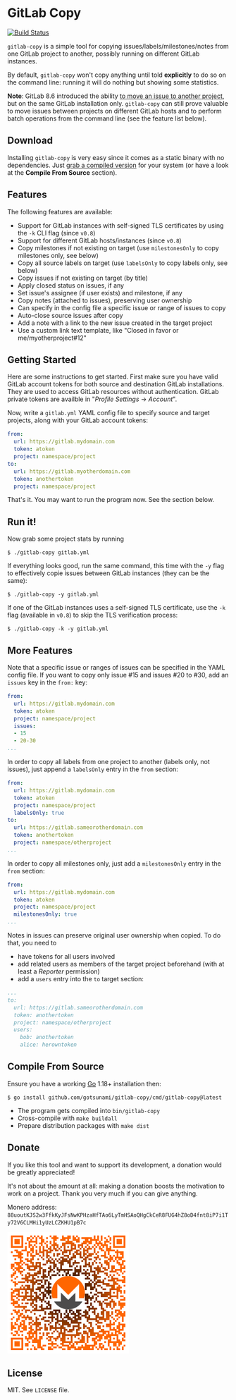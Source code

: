 
# GitLab Copy

[![Build Status](https://travis-ci.org/gotsunami/gitlab-copy.svg?branch=master)](https://travis-ci.org/gotsunami/gitlab-copy)

`gitlab-copy` is a simple tool for copying issues/labels/milestones/notes from one GitLab project to another, possibly running on different GitLab instances.

By default, `gitlab-copy` won't copy anything until told **explicitly** to do so on the command line: running it will do nothing but showing some statistics.

**Note**: GitLab 8.6 introduced the ability [to move an issue to another project](https://about.gitlab.com/2016/03/22/gitlab-8-6-released/), but on the same GitLab installation only. `gitlab-copy` can still prove valuable to move issues between projects on different GitLab hosts and to perform batch operations from the command line (see the feature list below).

## Download

Installing `gitlab-copy` is very easy since it comes as a static binary with no dependencies. Just [grab a compiled version](https://github.com/gotsunami/gitlab-copy/releases/latest) for your system (or have a look at the **Compile From Source** section).

## Features

The following features are available:

- Support for GitLab instances with self-signed TLS certificates by using the `-k` CLI flag (since `v0.8`)
- Support for different GitLab hosts/instances (since `v0.8`)
- Copy milestones if not existing on target (use `milestonesOnly` to copy milestones only, see below)
- Copy all source labels on target (use `labelsOnly` to copy labels only, see below)
- Copy issues if not existing on target (by title)
- Apply closed status on issues, if any
- Set issue's assignee (if user exists) and milestone, if any
- Copy notes (attached to issues), preserving user ownership
- Can specify in the config file a specific issue or range of issues to copy
- Auto-close source issues after copy
- Add a note with a link to the new issue created in the target project
- Use a custom link text template, like "Closed in favor or me/myotherproject#12"

## Getting Started

Here are some instructions to get started. First make sure you have valid GitLab account tokens for both source and destination GitLab installations. They are used to access GitLab resources without authentication. GitLab private tokens are availble in "*Profile Settings* -> *Account*".

Now, write a `gitlab.yml` YAML config file to specify source and target projects, along with your GitLab account tokens:

```yaml
from:
  url: https://gitlab.mydomain.com
  token: atoken
  project: namespace/project
to:
  url: https://gitlab.myotherdomain.com
  token: anothertoken
  project: namespace/project
```

That's it. You may want to run the program now. See the section below.

## Run it!

Now grab some project stats by running
```
$ ./gitlab-copy gitlab.yml
```

If everything looks good, run the same command, this time with the `-y` flag to effectively copie issues between GitLab
instances (they can be the same):
```
$ ./gitlab-copy -y gitlab.yml
```

If one of the GitLab instances uses a self-signed TLS certificate, use the `-k` flag (available in `v0.8`) to skip the TLS verification process:

```
$ ./gitlab-copy -k -y gitlab.yml
```

## More Features

Note that a specific issue or ranges of issues can be specified in the YAML config file. If you want to
copy only issue #15 and issues #20 to #30, add an `issues` key in the `from:` key:

```yaml
from:
  url: https://gitlab.mydomain.com
  token: atoken
  project: namespace/project
  issues:
  - 15
  - 20-30
...
```

In order to copy all labels from one project to another (labels only, not issues), just append a `labelsOnly`
entry in the `from` section:

```yaml
from:
  url: https://gitlab.mydomain.com
  token: atoken
  project: namespace/project
  labelsOnly: true
to:
  url: https://gitlab.sameorotherdomain.com
  token: anothertoken
  project: namespace/otherproject
...
```

In order to copy all milestones only, just add a `milestonesOnly` entry in the `from` section:
```yaml
from:
  url: https://gitlab.mydomain.com
  token: atoken
  project: namespace/project
  milestonesOnly: true
...
```

Notes in issues can preserve original user ownership when copied. To do that, you need
to

- have tokens for all users involved
- add related users as members of the target project beforehand (with at least a *Reporter* permission)
- add a `users` entry into the `to` target section:

```yaml
...
to:
  url: https://gitlab.sameorotherdomain.com
  token: anothertoken
  project: namespace/otherproject
  users:
    bob: anothertoken
    alice: herowntoken
```

## Compile From Source

Ensure you have a working [Go](https://www.golang.org) 1.18+ installation then:
```
$ go install github.com/gotsunami/gitlab-copy/cmd/gitlab-copy@latest
```

- The program gets compiled into `bin/gitlab-copy`
- Cross-compile with `make buildall`
- Prepare distribution packages with `make dist`

## Donate

If you like this tool and want to support its development, a donation would be greatly appreciated!

It's not about the amount at all: making a donation boosts the motivation to work on a project. Thank you very much if you can give anything.

Monero address: `88uoutKJS2w3FfkKyJFsNwKPHzaHfTAo6LyTmHSAoQHgCkCeR8FUG4hZ8oD4fnt8iP7i1Ty72V6CLMHi1yUzLCZKHU1pB7c`

![My monero address](qr-donate.png)

## License

MIT. See `LICENSE` file.
